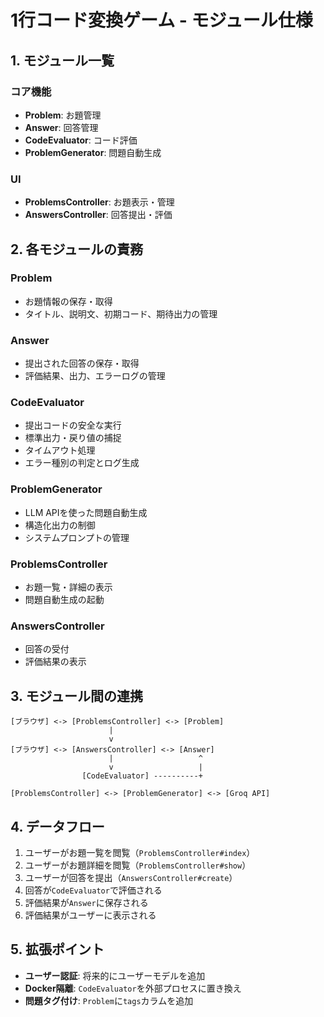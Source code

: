 # 1行コード変換ゲーム - モジュール仕様

## 1. モジュール一覧

### コア機能
- **Problem**: お題管理
- **Answer**: 回答管理
- **CodeEvaluator**: コード評価
- **ProblemGenerator**: 問題自動生成

### UI
- **ProblemsController**: お題表示・管理
- **AnswersController**: 回答提出・評価

## 2. 各モジュールの責務

### Problem
- お題情報の保存・取得
- タイトル、説明文、初期コード、期待出力の管理

### Answer
- 提出された回答の保存・取得
- 評価結果、出力、エラーログの管理

### CodeEvaluator
- 提出コードの安全な実行
- 標準出力・戻り値の捕捉
- タイムアウト処理
- エラー種別の判定とログ生成

### ProblemGenerator
- LLM APIを使った問題自動生成
- 構造化出力の制御
- システムプロンプトの管理

### ProblemsController
- お題一覧・詳細の表示
- 問題自動生成の起動

### AnswersController
- 回答の受付
- 評価結果の表示

## 3. モジュール間の連携

```
[ブラウザ] <-> [ProblemsController] <-> [Problem]
                      |
                      v
[ブラウザ] <-> [AnswersController] <-> [Answer]
                      |                   ^
                      v                   |
                [CodeEvaluator] ----------+
                      
[ProblemsController] <-> [ProblemGenerator] <-> [Groq API]
```

## 4. データフロー

1. ユーザーがお題一覧を閲覧（`ProblemsController#index`）
2. ユーザーがお題詳細を閲覧（`ProblemsController#show`）
3. ユーザーが回答を提出（`AnswersController#create`）
4. 回答が`CodeEvaluator`で評価される
5. 評価結果が`Answer`に保存される
6. 評価結果がユーザーに表示される

## 5. 拡張ポイント

- **ユーザー認証**: 将来的にユーザーモデルを追加
- **Docker隔離**: `CodeEvaluator`を外部プロセスに置き換え
- **問題タグ付け**: `Problem`に`tags`カラムを追加
